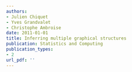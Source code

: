 ```yaml
---
authors: 
- Julien Chiquet
- Yves Grandvalet
- Christophe Ambroise
date: 2011-01-01
title: Inferring multiple graphical structures
publication: Statistics and Computing
publication_types:
- 2
url_pdf: ''
---
```

